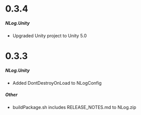 # 0.3.4

##### NLog.Unity
- Upgraded Unity project to Unity 5.0


# 0.3.3

##### NLog.Unity
- Added DontDestroyOnLoad to NLogConfig

##### Other
- buildPackage.sh includes RELEASE_NOTES.md to NLog.zip
